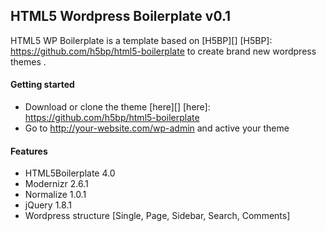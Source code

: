 ## HTML5 Wordpress Boilerplate v0.1

HTML5 WP Boilerplate is a template based on
[H5BP][]
[H5BP]: https://github.com/h5bp/html5-boilerplate
to create brand new wordpress themes .

#### Getting started
* Download or clone the theme [here][]
[here]: https://github.com/h5bp/html5-boilerplate
* Go to http://your-website.com/wp-admin and active your theme

#### Features
* HTML5Boilerplate 4.0
* Modernizr 2.6.1
* Normalize 1.0.1
* jQuery 1.8.1
* Wordpress structure [Single, Page, Sidebar, Search, Comments]